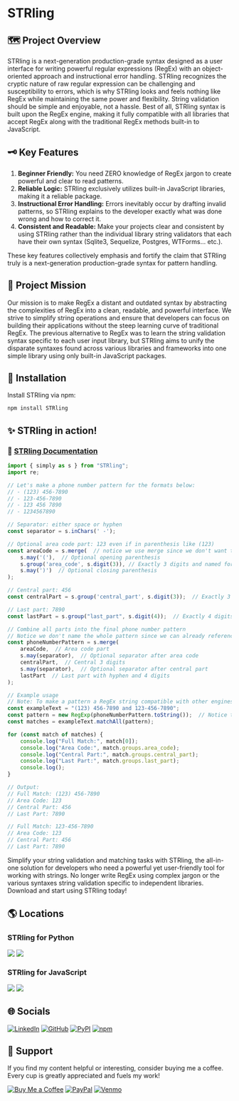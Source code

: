 # STRling

## 🗺️ Project Overview

STRling is a next-generation production-grade syntax designed as a user interface for writing powerful regular expressions (RegEx) with an object-oriented approach and instructional error handling. STRling recognizes the cryptic nature of raw regular expression can be challenging and susceptibility to errors, which is why STRling looks and feels nothing like RegEx while maintaining the same power and flexibility. String validation should be simple and enjoyable, not a hassle. Best of all, STRling syntax is built upon the RegEx engine, making it fully compatible with all libraries that accept RegEx along with the traditional RegEx methods built-in to JavaScript.

## 🗝️ Key Features

1. **Beginner Friendly:** You need ZERO knowledge of RegEx jargon to create powerful and clear to read patterns.
2. **Reliable Logic:** STRling exclusively utilizes built-in JavaScript libraries, making it a reliable package.
3. **Instructional Error Handling:** Errors inevitably occur by drafting invalid patterns, so STRling explains to the developer exactly what was done wrong and how to correct it.
4. **Consistent and Readable:** Make your projects clear and consistent by using STRling rather than the individual library string validators that each have their own syntax (Sqlite3, Sequelize, Postgres, WTForms... etc.).

These key features collectively emphasis and fortify the claim that STRling truly is a next-generation production-grade syntax for pattern handling.

## 🎯 Project Mission

Our mission is to make RegEx a distant and outdated syntax by abstracting the complexities of RegEx into a clean, readable, and powerful interface. We strive to simplify string operations and ensure that developers can focus on building their applications without the steep learning curve of traditional RegEx. The previous alternative to RegEx was to learn the string validation syntax specific to each user input library, but STRling aims to unify the disparate syntaxes found across various libraries and frameworks into one simple library using only built-in JavaScript packages.

## 💾 Installation

Install STRling via npm:

```sh
npm install STRling
```

## ✨ STRling in action!

### 📑 [STRling Documentation](./docs/strling_docs.md)

```js
import { simply as s } from "STRling";
import re;

// Let's make a phone number pattern for the formats below:
// - (123) 456-7890
// - 123-456-7890
// - 123 456 7890
// - 1234567890

// Separator: either space or hyphen
const separator = s.inChars(' -');

// Optional area code part: 123 even if in parenthesis like (123)
const areaCode = s.merge(  // notice we use merge since we don't want to name the group with parenthesis
    s.may('('),  // Optional opening parenthesis
    s.group('area_code', s.digit(3)), // Exactly 3 digits and named for later reference
    s.may(')')  // Optional closing parenthesis
);

// Central part: 456
const centralPart = s.group('central_part', s.digit(3));  // Exactly 3 digits and named for later reference

// Last part: 7890
const lastPart = s.group("last_part", s.digit(4));  // Exactly 4 digits and named for later reference

// Combine all parts into the final phone number pattern
// Notice we don't name the whole pattern since we can already reference it
const phoneNumberPattern = s.merge(
    areaCode,  // Area code part
    s.may(separator),  // Optional separator after area code
    centralPart,  // Central 3 digits
    s.may(separator),  // Optional separator after central part
    lastPart  // Last part with hyphen and 4 digits
);

// Example usage
// Note: To make a pattern a RegEx string compatible with other engines use `toString(pattern)`.
const exampleText = "(123) 456-7890 and 123-456-7890";
const pattern = new RegExp(phoneNumberPattern.toString());  // Notice toString(pattern)
const matches = exampleText.matchAll(pattern);

for (const match of matches) {
    console.log("Full Match:", match[0]);
    console.log("Area Code:", match.groups.area_code);
    console.log("Central Part:", match.groups.central_part);
    console.log("Last Part:", match.groups.last_part);
    console.log();
}

// Output:
// Full Match: (123) 456-7890
// Area Code: 123
// Central Part: 456
// Last Part: 7890

// Full Match: 123-456-7890
// Area Code: 123
// Central Part: 456
// Last Part: 7890
```

Simplify your string validation and matching tasks with STRling, the all-in-one solution for developers who need a powerful yet user-friendly tool for working with strings. No longer write RegEx using complex jargon or the various syntaxes string validation specific to independent libraries. Download and start using STRling today!

## 🌎 Locations

### STRling for Python

[![](https://img.shields.io/pypi/v/STRling?color=blue&logo=pypi)](https://pypi.org/project/STRling/)
[![](https://img.shields.io/badge/GitHub-black?logo=github&logoColor=white)](https://github.com/TheCyberLocal/STRling-Py)

### STRling for JavaScript

[![](https://img.shields.io/npm/v/your-package-name?color=blue&logo=npm)](.)
[![](https://img.shields.io/badge/GitHub-black?logo=github&logoColor=white)](https://github.com/TheCyberLocal/STRling-JS)

## 🌐 Socials

[![LinkedIn](https://img.shields.io/badge/LinkedIn-%230077B5.svg?logo=linkedin&logoColor=white)](https://linkedin.com/in/tzm01)
[![GitHub](https://img.shields.io/badge/GitHub-black?logo=github&logoColor=white)](https://github.com/TheCyberLocal)
[![PyPI](https://img.shields.io/badge/PyPI-3776AB?logo=pypi&logoColor=white)](https://pypi.org/user/TheCyberLocal/)
[![npm](https://img.shields.io/badge/npm-%23FFFFFF.svg?logo=npm&logoColor=D00000)](https://www.npmjs.com/~thecyberlocal)

## 💖 Support

If you find my content helpful or interesting, consider buying me a coffee. Every cup is greatly appreciated and fuels my work!

[![Buy Me a Coffee](https://img.shields.io/badge/-buy_me_a%C2%A0coffee-gray?logo=buy-me-a-coffee)](https://buymeacoffee.com/thecyberlocal)
[![PayPal](https://img.shields.io/badge/PayPal-00457C?logo=paypal&logoColor=white)](https://www.paypal.com/paypalme/TheCyberLocal)
[![Venmo](https://img.shields.io/badge/Venmo-008CFF?logo=venmo&logoColor=white)](https://www.venmo.com/TheCyberLocal)
